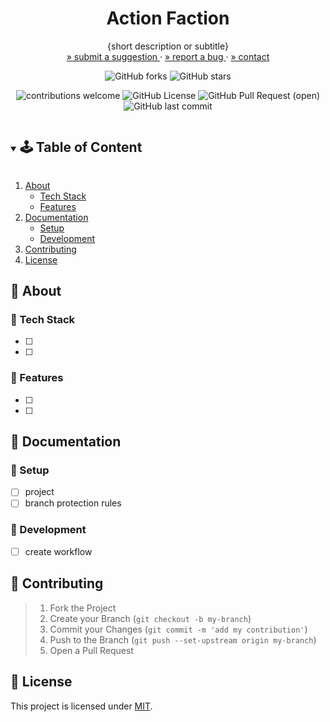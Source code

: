 <!-- PROJECT SUMMARY -->
<div align="center">
  <h1 align="center">Action Faction</h1>

  <p align="center">
    {short description or subtitle}
    <br>
    <a href="https://github.com/KnowPlay/action-faction/issues">» submit a suggestion </a>
    ·
    <a href="https://github.com/KnowPlay/action-faction/issues">» report a bug </a>
    ·
    <a href="https://github.com/KnowPlay/action-faction">» contact </a>
  </p>

  <div align="center">

![GitHub forks](https://img.shields.io/github/forks/KnowPlay/action-faction?style=social) ![GitHub stars](https://img.shields.io/github/stars/KnowPlay/action-faction?style=social)

![contributions welcome](https://img.shields.io/badge/contributions-welcome-purple.svg?style=flat) ![GitHub License](https://img.shields.io/github/license/KnowPlay/action-faction?color=green) ![GitHub Pull Request (open)](https://img.shields.io/github/issues-pr/KnowPlay/action-faction?color=blue) ![GitHub last commit](https://img.shields.io/github/last-commit/KnowPlay/action-faction?color=pink)

  </div>
</div>

<!-- TABLE OF CONTENT -->
<details open="open">
  <summary><h2 style="display: inline-block">🕹 Table of Content</h2></summary>
  <ol>
    <li>
      <a href="#🌻-about">About</a>
      <ul>
        <li><a href="#🔧-tech-stack">Tech Stack</a></li>
        <li><a href="#🍄-features">Features</a></li>
      </ul>
    </li>
    <li>
      <a href="#🌵-documentation">Documentation</a>
      <ul>
        <li><a href="#🍯-setup">Setup</a></li>
        <li><a href="#🍎-development">Development</a></li>
      </ul>
    </li>
    <li><a href="#🌾-contributing">Contributing</a></li>
    <li><a href="#📜-license">License</a></li>
  </ol>
</details>

<!-- ABOUT -->
## :sunflower: About
<!-- Add your project description here -->

### :wrench: Tech Stack

- [ ] 
- [ ] 

### :mushroom: Features

- [ ] 
- [ ] 

<!-- CONTENT -->
## :cactus: Documentation

### :honey_pot: Setup
<!-- Add setup instructions here -->
- [ ] project
- [ ] branch protection rules

### :apple: Development
<!-- Add development details here -->
- [ ] create workflow

<!-- CONTRIBUTING -->
## :ear_of_rice: Contributing
<!-- Add contribution guidelines here -->
> 1. Fork the Project
> 2. Create your Branch (`git checkout -b my-branch`)
> 3. Commit your Changes (`git commit -m 'add my contribution'`)
> 4. Push to the Branch (`git push --set-upstream origin my-branch`)
> 5. Open a Pull Request


<!-- LICENSE -->
## :pencil: License
<!-- Add license information here -->
This project is licensed under [MIT](https://opensource.org/licenses).

<!-- ACKNOWLEDGEMENTS -->
<!-- ## Acknowledgements -->
